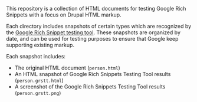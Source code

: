This repository is a collection of HTML documents for testing Google Rich
Snippets with a focus on Drupal HTML markup.

Each directory includes snapshots of certain types which are recognized by the
[Google Rich Snippet testing tool](http://www.google.com/webmasters/tools/richsnippets).
These snapshots are organized by date, and can be used for testing purposes to
ensure that Google keep supporting existing markup.

Each snapshot includes:

* The original HTML document (`person.html`)
* An HTML snapshot of Google Rich Snippets Testing Tool results (`person.grstt.html`)
* A screenshot of the Google Rich Snippets Testing Tool results (`person.grstt.png`)
